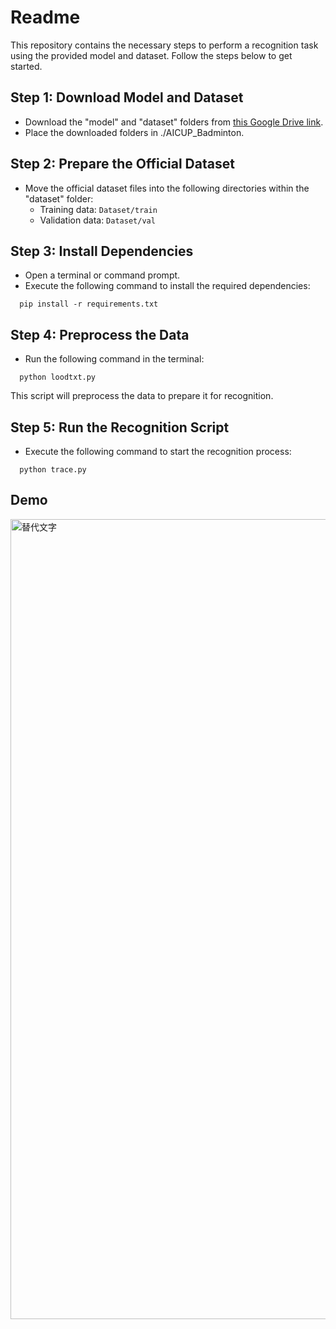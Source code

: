 # Readme

This repository contains the necessary steps to perform a recognition task using the provided model and dataset. Follow the steps below to get started.

## Step 1: Download Model and Dataset

- Download the "model" and "dataset" folders from [this Google Drive link](https://drive.google.com/drive/folders/1jAv7HjAsrazy5h1WWk6YwKYWmHY2UvE6?usp=drive_link).
- Place the downloaded folders in ./AICUP_Badminton.

## Step 2: Prepare the Official Dataset

- Move the official dataset files into the following directories within the "dataset" folder:
  - Training data: `Dataset/train`
  - Validation data: `Dataset/val`

## Step 3: Install Dependencies

- Open a terminal or command prompt.
- Execute the following command to install the required dependencies:
```shell
  pip install -r requirements.txt
```

## Step 4: Preprocess the Data

- Run the following command in the terminal:
```shell
  python loodtxt.py
```
This script will preprocess the data to prepare it for recognition.

## Step 5: Run the Recognition Script

- Execute the following command to start the recognition process:
```shell
  python trace.py
```

## Demo
<img src="./gif/comb.gif" alt="替代文字" style="width: 1280px;">



